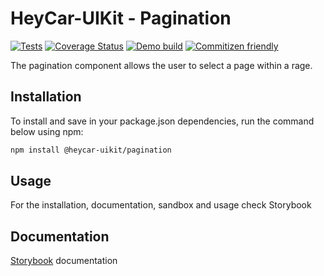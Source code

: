# HeyCar-UIKit - Pagination

[![Tests](https://github.com/hey-car/heycar-uikit/actions/workflows/build.yml/badge.svg)](https://github.com/hey-car/heycar-uikit/actions/workflows/build.yml)
[![Coverage Status](https://coveralls.io/repos/github/hey-car/heycar-uikit/badge.svg)](https://coveralls.io/github/hey-car/heycar-uikit)
[![Demo build](https://github.com/hey-car/heycar-uikit/actions/workflows/main.yml/badge.svg)](https://github.com/hey-car/heycar-uikit/actions/workflows/main.yml)
[![Commitizen friendly](https://img.shields.io/badge/commitizen-friendly-brightgreen.svg)](http://commitizen.github.io/cz-cli/)

The pagination component allows the user to select a page within a rage.

## Installation

To install and save in your package.json dependencies, run the command below using npm:

```bash
npm install @heycar-uikit/pagination
```

## Usage

For the installation, documentation, sandbox and usage check Storybook

## Documentation

[Storybook](https://hey-car.github.io/heycar-uikit/main/?path=/docs/components-pagination--pagination) documentation
